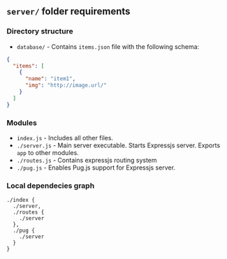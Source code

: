 ## `server/` folder requirements
### Directory structure
- `database/` - Contains `items.json` file with the following schema:

```json
{
  "items": [
    {
      "name": "item1",
      "img": "http://image.url/"
    }
  ]
}
```

### Modules

- `index.js` - Includes all other files.
- `./server.js` - Main server executable. Starts Expressjs server. Exports `app` to other modules.
- `./routes.js` - Contains expressjs routing system
- `./pug.js` - Enables Pug.js support for Expressjs server.


### Local dependecies graph
```
./index {
  ./server, 
  ./routes {
    ./server
  },
  ./pug {
    ./server
  }
}
```
